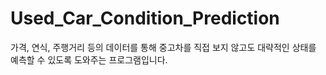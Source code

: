 # Used_Car_Condition_Prediction
가격, 연식, 주행거리 등의 데이터를 통해 중고차를 직접 보지 않고도 대략적인 상태를 예측할 수 있도록 도와주는 프로그램입니다.

